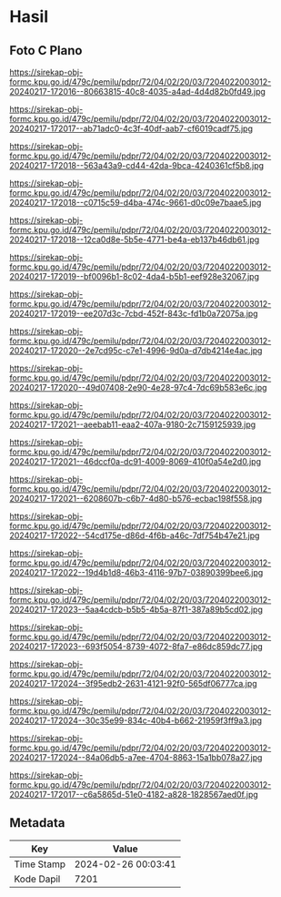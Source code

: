 # Hasil

## Foto C Plano

https://sirekap-obj-formc.kpu.go.id/479c/pemilu/pdpr/72/04/02/20/03/7204022003012-20240217-172016--80663815-40c8-4035-a4ad-4d4d82b0fd49.jpg

https://sirekap-obj-formc.kpu.go.id/479c/pemilu/pdpr/72/04/02/20/03/7204022003012-20240217-172017--ab71adc0-4c3f-40df-aab7-cf6019cadf75.jpg

https://sirekap-obj-formc.kpu.go.id/479c/pemilu/pdpr/72/04/02/20/03/7204022003012-20240217-172018--563a43a9-cd44-42da-9bca-4240361cf5b8.jpg

https://sirekap-obj-formc.kpu.go.id/479c/pemilu/pdpr/72/04/02/20/03/7204022003012-20240217-172018--c0715c59-d4ba-474c-9661-d0c09e7baae5.jpg

https://sirekap-obj-formc.kpu.go.id/479c/pemilu/pdpr/72/04/02/20/03/7204022003012-20240217-172018--12ca0d8e-5b5e-4771-be4a-eb137b46db61.jpg

https://sirekap-obj-formc.kpu.go.id/479c/pemilu/pdpr/72/04/02/20/03/7204022003012-20240217-172019--bf0096b1-8c02-4da4-b5b1-eef928e32067.jpg

https://sirekap-obj-formc.kpu.go.id/479c/pemilu/pdpr/72/04/02/20/03/7204022003012-20240217-172019--ee207d3c-7cbd-452f-843c-fd1b0a72075a.jpg

https://sirekap-obj-formc.kpu.go.id/479c/pemilu/pdpr/72/04/02/20/03/7204022003012-20240217-172020--2e7cd95c-c7e1-4996-9d0a-d7db4214e4ac.jpg

https://sirekap-obj-formc.kpu.go.id/479c/pemilu/pdpr/72/04/02/20/03/7204022003012-20240217-172020--49d07408-2e90-4e28-97c4-7dc69b583e6c.jpg

https://sirekap-obj-formc.kpu.go.id/479c/pemilu/pdpr/72/04/02/20/03/7204022003012-20240217-172021--aeebab11-eaa2-407a-9180-2c7159125939.jpg

https://sirekap-obj-formc.kpu.go.id/479c/pemilu/pdpr/72/04/02/20/03/7204022003012-20240217-172021--46dccf0a-dc91-4009-8069-410f0a54e2d0.jpg

https://sirekap-obj-formc.kpu.go.id/479c/pemilu/pdpr/72/04/02/20/03/7204022003012-20240217-172021--6208607b-c6b7-4d80-b576-ecbac198f558.jpg

https://sirekap-obj-formc.kpu.go.id/479c/pemilu/pdpr/72/04/02/20/03/7204022003012-20240217-172022--54cd175e-d86d-4f6b-a46c-7df754b47e21.jpg

https://sirekap-obj-formc.kpu.go.id/479c/pemilu/pdpr/72/04/02/20/03/7204022003012-20240217-172022--19d4b1d8-46b3-4116-97b7-03890399bee6.jpg

https://sirekap-obj-formc.kpu.go.id/479c/pemilu/pdpr/72/04/02/20/03/7204022003012-20240217-172023--5aa4cdcb-b5b5-4b5a-87f1-387a89b5cd02.jpg

https://sirekap-obj-formc.kpu.go.id/479c/pemilu/pdpr/72/04/02/20/03/7204022003012-20240217-172023--693f5054-8739-4072-8fa7-e86dc859dc77.jpg

https://sirekap-obj-formc.kpu.go.id/479c/pemilu/pdpr/72/04/02/20/03/7204022003012-20240217-172024--3f95edb2-2631-4121-92f0-565df06777ca.jpg

https://sirekap-obj-formc.kpu.go.id/479c/pemilu/pdpr/72/04/02/20/03/7204022003012-20240217-172024--30c35e99-834c-40b4-b662-21959f3ff9a3.jpg

https://sirekap-obj-formc.kpu.go.id/479c/pemilu/pdpr/72/04/02/20/03/7204022003012-20240217-172024--84a06db5-a7ee-4704-8863-15a1bb078a27.jpg

https://sirekap-obj-formc.kpu.go.id/479c/pemilu/pdpr/72/04/02/20/03/7204022003012-20240217-172017--c6a5865d-51e0-4182-a828-1828567aed0f.jpg


## Metadata

| Key        | Value               |
| ---------- | ------------------- |
| Time Stamp | 2024-02-26 00:03:41 |
| Kode Dapil | 7201                |



